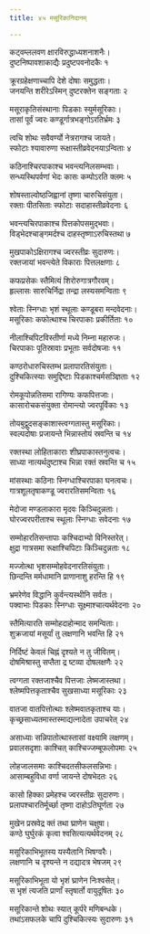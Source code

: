 ```yaml
---
title: ४५ मसूरिकानिदानम्

---
```


कट्वम्ललवण क्षारविरुद्धाध्यशनाशनैः।  
दुष्टनिष्पावशाकाद्यैः प्रदुष्टपवनोदकैः १

क्रूरग्रहेक्षणाच्चापि देशे दोषाः समुद्धताः।  
जनयन्ति शरीरेऽस्मिन् दुष्टरक्तेन सङ्गताः २

मसूराकृतिसंस्थानाः पिडकाः स्युर्मसूरिकाः।  
तासां पूर्वं ज्वरः कण्डूर्गात्रभङ्गोऽरतिर्भ्रमः ३

त्वचि शोथः सवैवर्ण्यो नेत्ररागश्च जायते।  
स्फोटाः श्यावारुणा रूक्षास्तीव्रवेदनयाऽन्विताः ४

कठिनाश्चिरपाकाश्च भवन्त्यनिलसम्भवाः।  
सन्ध्यस्थिपर्वणां भेदः कासः कम्पोऽरति क्लमः ५

शोषस्ताल्वोष्ठजिह्वानां तृष्णा चारुचिसंयुता।  
रक्ताः पीतसिताः स्फोटाः सदाहास्तीव्रवेदनाः ६

भवन्त्यचिरपाकाश्च पित्तकोपसमुद्भवाः।  
विड्भेदश्चाङ्गमर्दश्च दाहस्तृष्णाऽरुचिस्तथा ७

मुखपाकोऽक्षिरागश्च ज्वरस्तीव्रः सुदारुणः।  
रक्तजायां भवन्त्येते विकाराः पित्तलक्षणाः ८

कफप्रसेकः स्तैमित्यं शिरोरुगात्रगौरवम्।  
हृल्लासः सारुचिर्निद्रा तन्द्रा लस्यसमन्विताः ९

श्वेताः स्निग्धाः भृशं स्थूलाः कण्डूबरा मन्दवेदनाः।  
मसूरिकाः कफोत्थाश्च चिरपाकाः प्रकीर्तिताः १०

नीलाश्चिपिटविस्तीर्णा मध्ये निम्ना महारुजः।  
चिरपाकाः पूतिस्रावाः प्रभूताः सर्वदोषजाः ११

कण्ठरोधारुचिस्तम्भ प्रलापारतिसंयुताः।  
दुश्चिकित्स्याः समुद्दिष्टाः पिडकाश्चर्मसञ्ज्ञिताः १२

रोमकूपोन्नतिसमा रागिण्यः कफपित्तजाः।  
कासारोचकसंयुक्ता रोमान्त्यो ज्वरपूर्विकाः १३

तोयबुद्वुदसङ्काशास्त्वग्गतास्तु मसूरिकाः।  
स्वल्पदोषाः प्रजायन्ते भिन्नास्तोयं स्रवन्ति च १४

रक्तस्था लोहिताकाराः शीघ्रपाकास्तनुत्वचः।  
साध्या नात्यर्थदुष्टाश्च भिन्ना रक्तं स्रवन्ति च १५

मांसस्थाः कठिनाः स्निग्धाश्चिरपाका घनत्वचः।  
गात्रशूलतृषाकण्डू ज्वरारतिसमन्विताः १६

मेदोजा मण्डलाकारा मृदवः किञ्चिदुन्नताः।  
घोरज्वरपरीताश्च स्थूलाः स्निग्धाः सवेदनाः १७

सम्मोहारतिसन्तापाः कश्चिदाभ्यो विनिस्तरेत्।  
क्षुद्रा गात्रसमा रूक्षाश्चिपिटाः किञ्चिदुन्नताः १८

मज्जोत्था भृशसम्मोहवेदनारतिसंयुताः।  
छिन्दन्ति मर्मधामानि प्राणानाशु हरन्ति हि १९

भ्रमरेणेव विद्धानि कुर्वन्त्यस्थीनि सर्वतः।  
पक्वाभाः पिडकाः स्निग्धाः सूक्ष्माश्चात्यर्थवेदनाः २०

स्तैमित्यारति सम्मोहदाहोन्माद समन्विताः।  
शुक्रजायां मसूर्यां तु लक्षणानि भवन्ति हि २१

निर्दिष्टं केवलं चिह्नं दृश्यते न तु जीवितम्।  
दोषमिश्रास्तु सप्तैता द्र ष्टव्या दोषलक्षणैः २२

त्वग्गता रक्तजाश्चैव पित्तजाः लेष्मजास्तथा।  
श्लेष्मपित्तकृताश्चैव सुखसाध्या मसूरिकाः २३

वातजा वातपित्तोत्थाः श्लेष्मवातकृताश्च याः।  
कृच्छ्रसाध्यतमास्तस्माद्यत्नादेता उपाचरेत् २४

असाध्याः सन्निपातोत्थास्तासां वक्ष्यामि लक्षणम्।  
प्रवालसदृशाः काश्चित् काश्चिज्जम्बूफलोपमाः २५

लोहजालसमाः काश्चिदतसीफलसन्निभाः।  
आसाम्बहुविधा वर्णा जायन्ते दोषभेदतः २६

कासो हिक्का प्रमेहश्च ज्वरस्तीव्रः सुदारुणः।  
प्रलापश्चारतिर्मूर्च्छा तृष्णा दाहोऽतिघूर्णता २७

मुखेन प्रस्रवेद्र क्तं तथा घ्राणेन चक्षुषा।  
कण्ठे घुर्घुरकं कृत्वा श्वसित्यत्यर्थवेदनम् २८

मसूरिकाभिभूतस्य यस्यैतानि भिषग्वरैः।  
लक्षणानि च दृश्यन्ते न दद्यादत्र भेषजम् २९

मसूरिकाभिभूता यो भृशं घ्राणेन निःश्वसेत्।  
स भृशं त्यजति प्राणाँ स्तृषार्तो वायुदूषितः ३०

मसूरिकान्ते शोथः स्यात् कूर्परे मणिबन्धके।  
तथांऽसफलके चापि दुश्चिकित्स्यः सुदारुणः ३१
